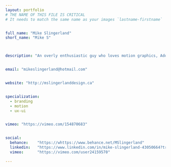 ```yaml
---
layout: portfolio
# THE NAME OF THIS FILE IS CRITICAL
# It needs to match the same name as your images `lastname-firstname`


full_name: "Mike Slingerland"
short_name: "Mike S"



description: "An overly enthusiastic guy who loves motion graphics, Adobe Illustrator, and snowboarding."


email: "mikeslingerland@hotmail.com"


website: "http://mslingerlanddesign.ca"


specialization:
  - branding
  - motion
  - ux-ui


vimeo: "https://vimeo.com/154870683"


social:
  behance:    "https://whttps://www.behance.net/MSlingerland"
  linkedin:   "https://www.linkedin.com/in/mike-slingerland-43050664?trk=tab_pro"
  vimeo:      "https://vimeo.com/user24159570"

---
```

